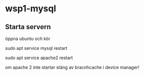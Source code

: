 # wsp1-mysql

## Starta servern
öppna ubuntu och kör

  sudo apt service mysql restart
  
  
  sudo apt service apache2 restart

om apache 2 inte startar stäng av bracnhcache i device manager!
